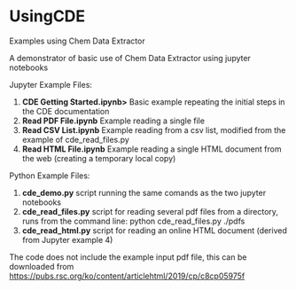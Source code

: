 # UsingCDE
Examples using Chem Data Extractor

A demonstrator of basic use of Chem Data Extractor using jupyter notebooks 

Jupyter Example Files:
  1. **CDE Getting Started.ipynb>**   Basic example repeating the initial steps in the CDE documentation
  2. **Read PDF File.ipynb**         Example reading a single file
  3. **Read CSV List.ipynb**         Example reading from a csv list, modified from the example of cde_read_files.py
  4. **Read HTML File.ipynb**        Example reading a single HTML document from the web (creating a temporary local copy)
  
Python Example Files: 
  1. **cde_demo.py**         script running the same comands as the two jupyter notebooks
  2. **cde_read_files.py**   script for reading several pdf files from a directory, runs from the command line:
                         python cde_read_files.py ./pdfs
  3. **cde_read_html.py**    script for reading an online HTML document (derived from Jupyter example 4)
                        
The code does not include the example input pdf file, this can be downloaded from https://pubs.rsc.org/ko/content/articlehtml/2019/cp/c8cp05975f
